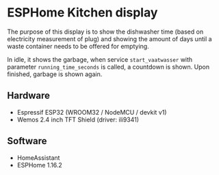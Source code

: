 # ESPHome Kitchen display

The purpose of this display is to show the dishwasher time (based on electricity measurement of plug) and showing the amount of days until a waste container needs to be offered for emptying.

In idle, it shows the garbage, when service `start_vaatwasser` with parameter `running_time_seconds` is called, a countdown is shown. Upon finished, garbage is shown again.

## Hardware

- Espressif ESP32 (WROOM32 / NodeMCU / devkit v1)
- Wemos 2.4 inch TFT Shield (driver: ili9341)

## Software

- HomeAssistant
- ESPHome 1.16.2
